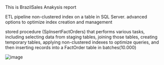 This is BrazilSales Anakysis report

ETL pipeline
non-clustered index on a table in SQL Server. advanced options to optimize index creation and management

stored procedure (SpInsertFactOrders) that performs various tasks, including selecting data from staging tables, joining those tables, creating temporary tables, applying non-clustered indexes to optimize queries, and then inserting records into a FactOrder table in batches(10.000)

![image](https://github.com/user-attachments/assets/71cf348a-2fde-4bcd-a0ff-6d6c4cfe6b7b)

